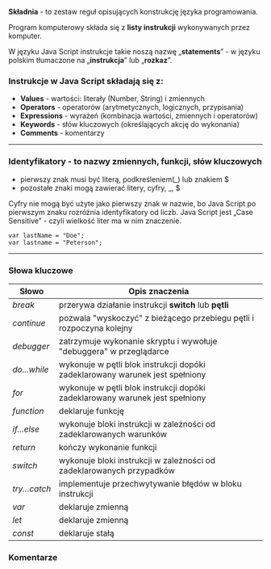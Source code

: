 **Składnia** - to zestaw reguł opisujących konstrukcję języka programowania.

Program komputerowy składa się z **listy instrukcji** wykonywanych przez komputer.

W języku Java Script instrukcje takie noszą nazwę „**statements**” - w języku polskim tłumaczone na „**instrukcja**” lub „**rozkaz**”.

### Instrukcje w Java Script składają się z:
* **Values** - wartości: literały (Number, String) i zmiennych
* **Operators** - operatorów (arytmetycznych, logicznych, przypisania)
* **Expressions** - wyrażeń (kombinacja wartości, zmiennych i operatorów)
* **Keywords** - słów kluczowych (określających akcję do wykonania)
* **Comments** - komentarzy
***
###  **Identyfikatory** - to nazwy zmiennych, funkcji, słów kluczowych
* pierwszy znak musi być literą, podkreśleniem(_) lub znakiem $
* pozostałe znaki mogą zawierać litery, cyfry, _, $

Cyfry nie mogą być użyte jako pierwszy znak w nazwie, bo Java Script po pierwszym znaku rozróżnia identyfikatory od liczb.
Java Script jest „Case Sensitive” - czyli wielkość liter ma w nim znaczenie.
```
var lastName = "Doe";
var lastname = "Peterson";
```
***
### Słowa kluczowe
Słowo | Opis znaczenia
--- | ---
*break* | przerywa działanie instrukcji **switch** lub **pętli**
*continue* | pozwala "wyskoczyć" z bieżącego przebiegu pętli i rozpoczyna kolejny
*debugger* | zatrzymuje wykonanie skryptu i wywołuje "debuggera" w przeglądarce
*do...while* | wykonuje w pętli blok instrukcji dopóki zadeklarowany warunek jest spełniony
*for* | wykonuje w pętli blok instrukcji dopóki zadeklarowany warunek jest spełniony
*function* | deklaruje funkcję
*if...else* | wykonuje bloki instrukcji w zależności od zadeklarowanych warunków
*return* | kończy wykonanie funkcji
*switch* | wykonuje bloki instrukcji w zależności od zadeklarowanych przypadków
*try...catch* | implementuje przechwytywanie błędów w bloku instrukcji
*var* | deklaruje zmienną
*let* | deklaruje zmienną
*const* | deklaruje stałą
### Komentarze